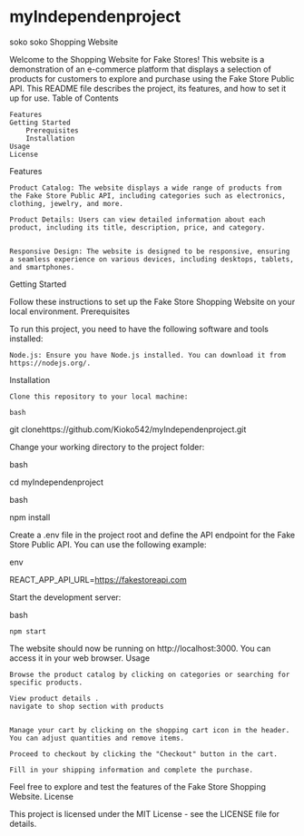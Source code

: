 # myIndependenproject
soko soko Shopping Website

Welcome to the Shopping Website for Fake Stores! This website is a demonstration of an e-commerce platform that displays a selection of products for customers to explore and purchase using the Fake Store Public API. This README file describes the project, its features, and how to set it up for use.
Table of Contents

    Features
    Getting Started
        Prerequisites
        Installation
    Usage
    License

Features

    Product Catalog: The website displays a wide range of products from the Fake Store Public API, including categories such as electronics, clothing, jewelry, and more.

    Product Details: Users can view detailed information about each product, including its title, description, price, and category.

    
    Responsive Design: The website is designed to be responsive, ensuring a seamless experience on various devices, including desktops, tablets, and smartphones.


Getting Started

Follow these instructions to set up the Fake Store Shopping Website on your local environment.
Prerequisites

To run this project, you need to have the following software and tools installed:

    Node.js: Ensure you have Node.js installed. You can download it from https://nodejs.org/.

Installation

    Clone this repository to your local machine:

    bash

git clonehttps://github.com/Kioko542/myIndependenproject.git

Change your working directory to the project folder:

bash

cd myIndependenproject


bash

npm install

Create a .env file in the project root and define the API endpoint for the Fake Store Public API. You can use the following example:

env

REACT_APP_API_URL=https://fakestoreapi.com

Start the development server:

bash

    npm start

The website should now be running on http://localhost:3000. You can access it in your web browser.
Usage

    Browse the product catalog by clicking on categories or searching for specific products.

    View product details .
    navigate to shop section with products


    Manage your cart by clicking on the shopping cart icon in the header. You can adjust quantities and remove items.

    Proceed to checkout by clicking the "Checkout" button in the cart.

    Fill in your shipping information and complete the purchase.

Feel free to explore and test the features of the Fake Store Shopping Website.
License

This project is licensed under the MIT License - see the LICENSE file for details.

